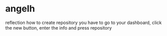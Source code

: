 # angelh
reflection
how to create repository
you have to go to your dashboard, click the new button, enter the info and press repository
